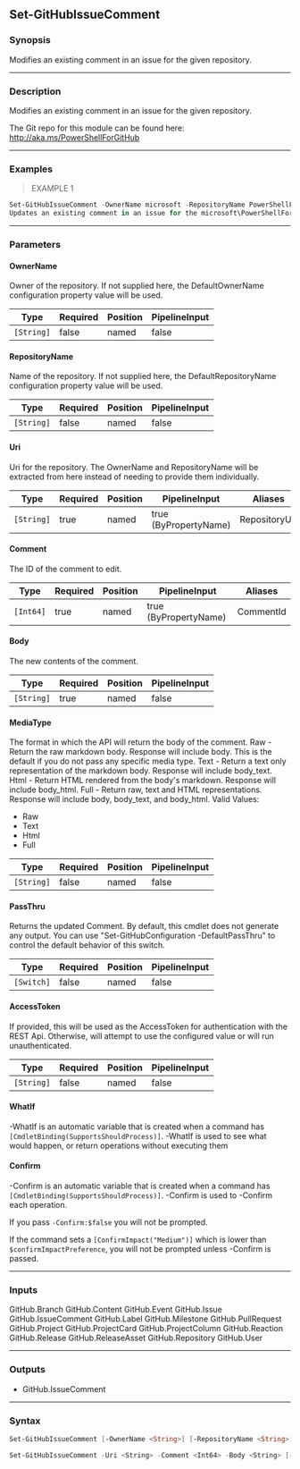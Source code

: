 Set-GitHubIssueComment
----------------------

### Synopsis
Modifies an existing comment in an issue for the given repository.

---

### Description

Modifies an existing comment in an issue for the given repository.

The Git repo for this module can be found here: http://aka.ms/PowerShellForGitHub

---

### Examples
> EXAMPLE 1

```PowerShell
Set-GitHubIssueComment -OwnerName microsoft -RepositoryName PowerShellForGitHub -Comment 1 -Body "Testing this API"
Updates an existing comment in an issue for the microsoft\PowerShellForGitHub project.
```

---

### Parameters
#### **OwnerName**
Owner of the repository.
If not supplied here, the DefaultOwnerName configuration property value will be used.

|Type      |Required|Position|PipelineInput|
|----------|--------|--------|-------------|
|`[String]`|false   |named   |false        |

#### **RepositoryName**
Name of the repository.
If not supplied here, the DefaultRepositoryName configuration property value will be used.

|Type      |Required|Position|PipelineInput|
|----------|--------|--------|-------------|
|`[String]`|false   |named   |false        |

#### **Uri**
Uri for the repository.
The OwnerName and RepositoryName will be extracted from here instead of needing to provide
them individually.

|Type      |Required|Position|PipelineInput        |Aliases      |
|----------|--------|--------|---------------------|-------------|
|`[String]`|true    |named   |true (ByPropertyName)|RepositoryUrl|

#### **Comment**
The ID of the comment to edit.

|Type     |Required|Position|PipelineInput        |Aliases  |
|---------|--------|--------|---------------------|---------|
|`[Int64]`|true    |named   |true (ByPropertyName)|CommentId|

#### **Body**
The new contents of the comment.

|Type      |Required|Position|PipelineInput|
|----------|--------|--------|-------------|
|`[String]`|true    |named   |false        |

#### **MediaType**
The format in which the API will return the body of the comment.
Raw  - Return the raw markdown body.
       Response will include body.
       This is the default if you do not pass any specific media type.
Text - Return a text only representation of the markdown body.
       Response will include body_text.
Html - Return HTML rendered from the body's markdown.
       Response will include body_html.
Full - Return raw, text and HTML representations.
       Response will include body, body_text, and body_html.
Valid Values:

* Raw
* Text
* Html
* Full

|Type      |Required|Position|PipelineInput|
|----------|--------|--------|-------------|
|`[String]`|false   |named   |false        |

#### **PassThru**
Returns the updated Comment.  By default, this cmdlet does not generate any output.
You can use "Set-GitHubConfiguration -DefaultPassThru" to control the default behavior
of this switch.

|Type      |Required|Position|PipelineInput|
|----------|--------|--------|-------------|
|`[Switch]`|false   |named   |false        |

#### **AccessToken**
If provided, this will be used as the AccessToken for authentication with the
REST Api.  Otherwise, will attempt to use the configured value or will run unauthenticated.

|Type      |Required|Position|PipelineInput|
|----------|--------|--------|-------------|
|`[String]`|false   |named   |false        |

#### **WhatIf**
-WhatIf is an automatic variable that is created when a command has ```[CmdletBinding(SupportsShouldProcess)]```.
-WhatIf is used to see what would happen, or return operations without executing them
#### **Confirm**
-Confirm is an automatic variable that is created when a command has ```[CmdletBinding(SupportsShouldProcess)]```.
-Confirm is used to -Confirm each operation.

If you pass ```-Confirm:$false``` you will not be prompted.

If the command sets a ```[ConfirmImpact("Medium")]``` which is lower than ```$confirmImpactPreference```, you will not be prompted unless -Confirm is passed.

---

### Inputs
GitHub.Branch
GitHub.Content
GitHub.Event
GitHub.Issue
GitHub.IssueComment
GitHub.Label
GitHub.Milestone
GitHub.PullRequest
GitHub.Project
GitHub.ProjectCard
GitHub.ProjectColumn
GitHub.Reaction
GitHub.Release
GitHub.ReleaseAsset
GitHub.Repository
GitHub.User

---

### Outputs
* GitHub.IssueComment

---

### Syntax
```PowerShell
Set-GitHubIssueComment [-OwnerName <String>] [-RepositoryName <String>] -Comment <Int64> -Body <String> [-MediaType <String>] [-PassThru] [-AccessToken <String>] [-WhatIf] [-Confirm] [<CommonParameters>]
```
```PowerShell
Set-GitHubIssueComment -Uri <String> -Comment <Int64> -Body <String> [-MediaType <String>] [-PassThru] [-AccessToken <String>] [-WhatIf] [-Confirm] [<CommonParameters>]
```
